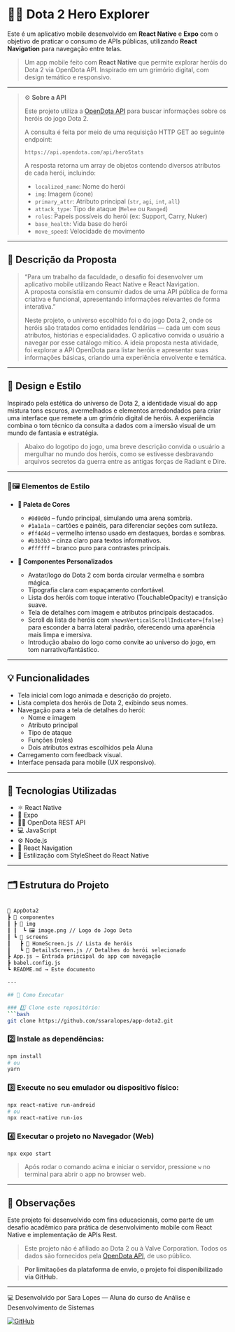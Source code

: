 # 🧙‍♂️ Dota 2 Hero Explorer

Este é um aplicativo mobile desenvolvido em **React Native** e **Expo** com o objetivo de praticar o consumo de APIs públicas, utilizando **React Navigation** para navegação entre telas.

> Um app mobile feito com **React Native** que permite explorar heróis do Dota 2 via OpenDota API. Inspirado em um grimório digital, com design temático e responsivo.

---
> ⚙️ **Sobre a API**
>
> Este projeto utiliza a [OpenDota API](https://docs.opendota.com/) para buscar informações sobre os heróis do jogo Dota 2.
>
> A consulta é feita por meio de uma requisição HTTP GET ao seguinte endpoint:
>
> ```
> https://api.opendota.com/api/heroStats
> ```
>
> A resposta retorna um array de objetos contendo diversos atributos de cada herói, incluindo:
>
> - `localized_name`: Nome do herói
> - `img`: Imagem (ícone)
> - `primary_attr`: Atributo principal (`str`, `agi`, `int`, `all`)
> - `attack_type`: Tipo de ataque (`Melee` ou `Ranged`)
> - `roles`: Papeis possíveis do herói (ex: Support, Carry, Nuker)
> - `base_health`: Vida base do herói
> - `move_speed`: Velocidade de movimento

---

## 📜 Descrição da Proposta

> “Para um trabalho da faculdade, o desafio foi desenvolver um aplicativo mobile utilizando React Native e React Navigation.  
> A proposta consistia em consumir dados de uma API pública de forma criativa e funcional, apresentando informações relevantes de forma interativa.”
>
> Neste projeto, o universo escolhido foi o do jogo Dota 2, onde os heróis são tratados como entidades lendárias — cada um com seus atributos, histórias e especialidades. O aplicativo convida o usuário a navegar por esse catálogo mítico. A ideia proposta nesta atividade, foi explorar a API OpenDota para listar heróis e apresentar suas informações básicas, criando uma experiência envolvente e temática.

---

## 🎨 Design e Estilo
Inspirado pela estética do universo de Dota 2, a identidade visual do app mistura tons escuros, avermelhados e elementos arredondados para criar uma interface que remete a um grimório digital de heróis. A experiência combina o tom técnico da consulta a dados com a imersão visual de um mundo de fantasia e estratégia.

> Abaixo do logotipo do jogo, uma breve descrição convida o usuário a mergulhar no mundo dos heróis, como se estivesse desbravando arquivos secretos da guerra entre as antigas forças de Radiant e Dire.

---

### 🎨🖼️ Elementos de Estilo

- **🎨 Paleta de Cores**
  - `#0d0d0d` – fundo principal, simulando uma arena sombria.
  - `#1a1a1a` – cartões e painéis, para diferenciar seções com sutileza.
  - `#ff4d4d` – vermelho intenso usado em destaques, bordas e sombras.
  - `#b3b3b3` – cinza claro para textos informativos.
  - `#ffffff` – branco puro para contrastes principais.

- **🧩 Componentes Personalizados**  
   - Avatar/logo do Dota 2 com borda circular vermelha e sombra mágica.
  - Tipografia clara com espaçamento confortável.
  - Lista dos heróis com toque interativo (TouchableOpacity) e transição suave.
  - Tela de detalhes com imagem e atributos principais destacados.
  - Scroll da lista de heróis com `showsVerticalScrollIndicator={false}` para esconder a barra lateral padrão, oferecendo uma aparência mais limpa e imersiva.
  - Introdução abaixo do logo como convite ao universo do jogo, em tom narrativo/fantástico.
---

## 💡 Funcionalidades
-  Tela inicial com logo animada e descrição do projeto.
- Lista completa dos heróis de Dota 2, exibindo seus nomes.
- Navegação para a tela de detalhes do herói:
  - Nome e imagem
  - Atributo principal
  - Tipo de ataque
  - Funções (roles)
  - Dois atributos extras escolhidos pela Aluna
- Carregamento com feedback visual.
- Interface pensada para mobile (UX responsivo).

---

## 📱 Tecnologias Utilizadas

- ⚛️ React Native
- 🔗 Expo
- 🧙‍♀️ OpenDota REST API
- 💻 JavaScript
- ⚙️ Node.js
- 🧭 React Navigation
- 🎨 Estilização com StyleSheet do React Native

---

## 🗂️ Estrutura do Projeto
```bash

📁 AppDota2
┣ 📁 componentes
┃ ┣ 📁 img
┃ ┃  ┗ 🖼️ image.png // Logo do Jogo Dota
┃ ┗ 📁 screens
┃   ┣ 📄 HomeScreen.js // Lista de heróis
┃   ┗ 📄 DetailsScreen.js // Detalhes do herói selecionado
┣ App.js → Entrada principal do app com navegação
┣ babel.config.js
┗ README.md → Este documento

---

## 🔧 Como Executar

### 1️⃣ Clone este repositório:
```bash
git clone https://github.com/ssaralopes/app-dota2.git
```
### 2️⃣ Instale as dependências:
```bash
npm install  
# ou  
yarn
```
### 3️⃣ Execute no seu emulador ou dispositivo físico:
```bash
npx react-native run-android  
# ou  
npx react-native run-ios
```
### 4️⃣ Executar o projeto no Navegador (Web)
```bash
npx expo start
```
> Após rodar o comando acima e iniciar o servidor, pressione `w` no terminal para abrir o app no browser web.

---

## 📄 Observações
Este projeto foi desenvolvido com fins educacionais, como parte de um desafio acadêmico para prática de desenvolvimento mobile com React Native e implementação de APIs Rest.
> Este projeto não é afiliado ao Dota 2 ou à Valve Corporation. Todos os dados são fornecidos pela [OpenDota API](https://www.opendota.com/), de uso público.


 > **Por limitações da plataforma de envio, o projeto foi disponibilizado via GitHub.**

---

💻 Desenvolvido por
Sara Lopes — Aluna do curso de Análise e Desenvolvimento de Sistemas

[![GitHub](https://img.shields.io/badge/-GitHub-181717?style=for-the-badge&logo=github&logoColor=white)](https://github.com/ssaralopes)


